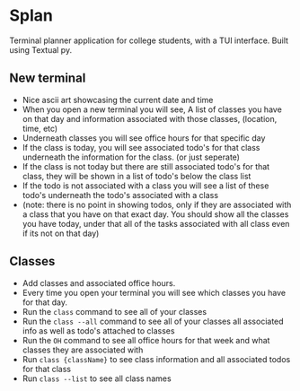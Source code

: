 # Splan
Terminal planner application for college students, with a TUI interface. Built using Textual py.

## New terminal
- Nice ascii art showcasing the current date and time
- When you open a new terminal you will see, A list of classes you have on that day and information associated with those classes, (location, time, etc)
- Underneath classes you will see office hours for that specific day
- If the class is today, you will see associated todo's for that class underneath the information for the class. (or just seperate)
- If the class is not today but there are still associated todo's for that class, they will be shown in a list of todo's below the class list
- If the todo is not associated with a class you will see a list of these todo's underneath the todo's associated with a class
- (note: there is no point in showing todos, only if they are associated with a class that you have on that exact day. You should show all the classes you have today, under that all of the tasks associated with all class even if its not on that day)

## Classes
- Add classes and associated office hours.
- Every time you open your terminal you will see which classes you have for that day.
- Run the `class` command to see all of your classes
- Run the `class --all` command to see all of your classes all associated info as well as todo's attached to classes
- Run the `OH` command to see all office hours for that week and what classes they are associated with
- Run `class {className}` to see class information and all associated todos for that class
- Run `class --list` to see all class names

